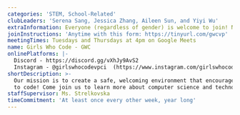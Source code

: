 ```yaml
---
categories: 'STEM, School-Related'
clubLeaders: 'Serena Sang, Jessica Zhang, Aileen Sun, and Yiyi Wu'
extraInformation: Everyone (regardless of gender) is welcome to join! No experience is required!
joinInstructions: 'Anytime with this form: https://tinyurl.com/gwcvp'
meetingTimes: Tuesdays and Thursdays at 4pm on Google Meets
name: Girls Who Code - GWC
onlinePlatforms: |-
  Discord - https://discord.gg/vXhJy9AvS2 
  Instagram - @girlswhocodevpci  (https://www.instagram.com/girlswhocodevpci/)
shortDescription: >-
  Our mission is to create a safe, welcoming environment that encourages people
  to code! Come join us to learn more about computer science and technology!
staffSupervisor: Ms. Strelkovska
timeCommitment: 'At least once every other week, year long'
---
```


